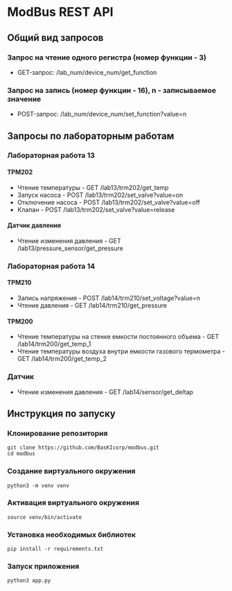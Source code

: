 # ModBus REST API

## Общий вид запросов
### Запрос на чтение одного регистра (номер функции - 3)
- GET-запрос: /lab_num/device_num/get_function

### Запрос на запись (номер функции - 16), n - записываемое значение
- POST-запрос: /lab_num/device_num/set_function?value=n

## Запросы по лабораторным работам
### Лабораторная работа 13
#### ТРМ202
- Чтение температуры - GET /lab13/trm202/get_temp
- Запуск насоса - POST /lab13/trm202/set_valve?value=on
- Отключение насоса - POST /lab13/trm202/set_valve?value=off
- Клапан - POST /lab13/trm202/set_valve?value=release
#### Датчик давления
- Чтение изменения давления - GET /lab13/pressure_sensor/get_pressure
  
### Лабораторная работа 14
#### ТРМ210
- Запись напряжения - POST /lab14/trm210/set_voltage?value=n
- Чтение давления - GET /lab14/trm210/get_pressure
#### ТРМ200
- Чтение температуры на стенке емкости постоянного объема - GET /lab14/trm200/get_temp_1
- Чтение температуры воздуха внутри емкости газового термометра - GET /lab14/trm200/get_temp_2
### Датчик
- Чтение изменения давления - GET /lab14/sensor/get_deltap
## Инструкция по запуску
### Клонирование репозитория
```
git clone https://github.com/BasKIcorp/modbus.git
cd modbus
```
### Создание виртуального окружения
```
python3 -m venv venv
```
### Активация виртуального окружения
```
source venv/bin/activate
```
### Установка необходимых библиотек
```
pip install -r requirements.txt
```
### Запуск приложения
```
python3 app.py
```

